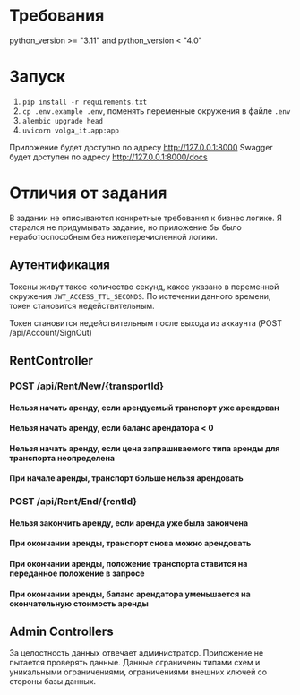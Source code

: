# Требования

python_version >= "3.11" and python_version < "4.0"

# Запуск

1. `pip install -r requirements.txt`
2. `cp .env.example .env`, поменять переменные окружения в файле `.env`
3. `alembic upgrade head`
4. `uvicorn volga_it.app:app`

Приложение будет доступно по адресу http://127.0.0.1:8000
Swagger будет доступен по адресу http://127.0.0.1:8000/docs

# Отличия от задания

В задании не описываются конкретные требования к бизнес логике. Я старался не придумывать задание, но приложение бы было неработоспособным без нижеперечисленной логики.

## Аутентификация

Токены живут такое количество секунд, какое указано в переменной окружения `JWT_ACCESS_TTL_SECONDS`. По истечении данного времени, токен становится недействительным.

Токен становится недействительным после выхода из аккаунта (POST /api/Account/SignOut)

## RentController

### POST /api/Rent/New/{transportId}

#### Нельзя начать аренду, если арендуемый транспорт уже арендован

#### Нельзя начать аренду, если баланс арендатора < 0

#### Нельзя начать аренду, если цена запрашиваемого типа аренды для транспорта неопределена

#### При начале аренды, транспорт больше нельзя арендовать

### POST /api/Rent/End/{rentId}

#### Нельзя закончить аренду, если аренда уже была закончена

#### При окончании аренды, транспорт снова можно арендовать

#### При окончании аренды, положение транспорта ставится на переданное положение в запросе

#### При окончании аренды, баланс арендатора уменьшается на окончательную стоимость аренды

## Admin Controllers

За целостность данных отвечает администратор. Приложение не пытается проверять данные. Данные ограничены типами схем и уникальными ограничениями, ограничениями внешних ключей со стороны базы данных.